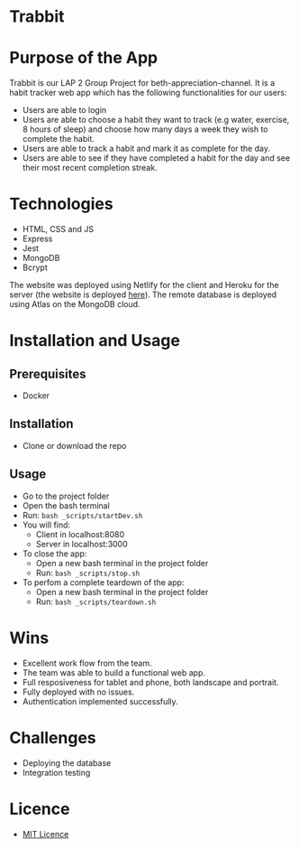 # Trabbit
# Purpose of the App
Trabbit is our LAP 2 Group Project for beth-appreciation-channel. It is a habit tracker web app which has the following functionalities for our users:
- Users are able to login
- Users are able to choose a habit they want to track (e.g water, exercise, 8 hours of sleep) and choose how many days a week they wish to complete the habit.
- Users are able to track a habit and mark it as complete for the day.
- Users are able to see if they have completed a habit for the day and see their most recent completion streak.

# Technologies
- HTML, CSS and JS
- Express
- Jest
- MongoDB
- Bcrypt

The website was deployed using Netlify for the client and Heroku for the server (the website is deployed [here](https://trabbit.netlify.app/)). The remote database is deployed using Atlas on the MongoDB cloud.

# Installation and Usage
## Prerequisites
- Docker
## Installation 
- Clone or download the repo
## Usage
- Go to the project folder
- Open the bash terminal
- Run: `bash _scripts/startDev.sh`
- You will find:
    - Client in localhost:8080
    - Server in localhost:3000
- To close the app:
    - Open a new bash terminal in the project folder
    - Run: `bash _scripts/stop.sh`
- To perfom a complete teardown of the app:
    - Open a new bash terminal in the project folder
    - Run: `bash _scripts/teardown.sh`

# Wins
- Excellent work flow from the team.
- The team was able to build a functional web app.
- Full resposiveness for tablet and phone, both landscape and portrait.
- Fully deployed with no issues.
- Authentication implemented successfully.

# Challenges
- Deploying the database
- Integration testing

# Licence
- [MIT Licence](https://opensource.org/licenses/mit-license.php)
